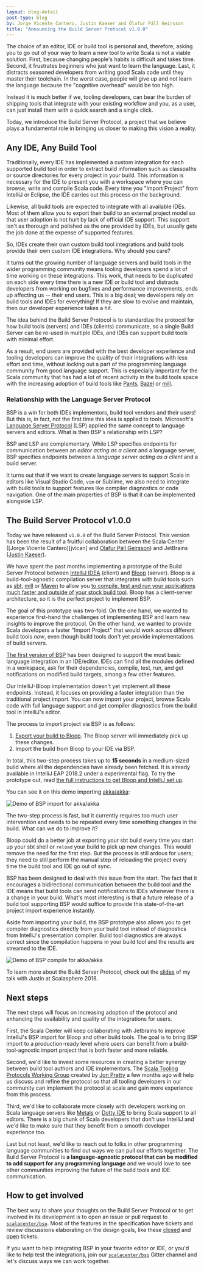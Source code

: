 ```yaml
---
layout: blog-detail
post-type: blog
by: Jorge Vicente Cantero, Justin Kaeser and Ólafur Páll Geirsson
title: "Announcing the Build Server Protocol v1.0.0"
---
```


The choice of an editor, IDE or build tool is personal and, therefore, asking
you to go out of your way to learn a new tool to write Scala is not a viable
solution. First, because changing people's habits is difficult and takes time.
Second, it frustrates beginners who just want to learn the language. Last, it
distracts seasoned developers from writing good Scala code until they master
their toolchain. In the worst case, people will give up and not learn the
language because the "cognitive overhead" would be too high.

Instead it is much better if we, tooling developers, can bear the burden of
shipping tools that integrate with your existing workflow and you, as a user,
can just install them with a quick search and a single click.

Today, we introduce the Build Server Protocol, a project that we believe plays
a fundamental role in bringing us closer to making this vision a reality.

## Any IDE, Any Build Tool

Traditionally, every IDE has implemented a custom integration for each
supported build tool in order to extract build information such as classpaths
or source directories for every project in your build. This information is
necessary for the IDE to present you with a workspace where you can browse,
write and compile Scala code. Every time you "Import Project" from IntelliJ
or Eclipse, the IDE carries out this process on the background.

Likewise, all build tools are expected to integrate with all available IDEs.
Most of them allow you to export their build to an external project model so
that user adoption is not hurt by lack of official IDE support. This support
isn't as thorough and polished as the one provided by IDEs, but usually gets
the job done at the expense of supported features.

So, IDEs create their own custom build tool integrations and build tools
provide their own custom IDE integrations. Why should you care?

It turns out the growing number of language servers and build tools in the
wider programming community means tooling developers spend a lot of time
working on these integrations. This work, that needs to be duplicated on each
side every time there is a new IDE or build tool and distracts developers
from working on bugfixes and performance improvements, ends up affecting
us -- their end users. This is a big deal; we developers rely on build tools and
IDEs for everything! If they are slow to evolve and maintain, then our
developer experience takes a hit.

The idea behind the Build Server Protocol is to standardize the protocol for
how build tools (servers) and IDEs (clients) communicate, so a single Build
Server can be re-used in multiple IDEs, and IDEs can support build tools with
minimal effort.

As a result, end users are provided with the best developer experience and
tooling developers can improve the quality of their integrations with less
effort and time, without locking out a part of the programming language
community from good language support. This is especially important for the
Scala community that has had a lot of recent activity in the build tools
space with the increasing adoption of build tools like [Pants], [Bazel] or
[mill].

### Relationship with the Language Server Protocol

BSP is a win for both IDEs implementors, build tool vendors and their users!
But this is, in fact, not the first time this idea is applied to tools.
Microsoft's [Language Server Protocol][LSP] (LSP) applied the same concept to
language servers and editors. What is then BSP's relationship with LSP?

BSP and LSP are complementary. While LSP specifies endpoints for
communication between an *editor acting as a client* and a language server,
BSP specifies endpoints between a *language server acting as a client* and a
build server.

It turns out that if we want to create language servers to support Scala in
editors like Visual Studio Code, `vim` or Sublime, we also need to integrate
with build tools to support features like compiler diagnostics or code
navigation. One of the main properties of BSP is that it can be implemented
alongside LSP.

## The Build Server Protocol v1.0.0

Today we have released `v1.0.0` of the Build Server Protocol. This version has
been the result of a fruitful collaboration between the Scala Center ([Jorge
Vicente Cantero][jvican] and [Ólafur Páll Geirsson][olafurpg]) and JetBrains
([Justin Kaeser][jastice]).

We have spent the past months implementing a prototype of the Build Server
Protocol between [IntelliJ IDEA] (client) and [Bloop] (server). Bloop is
a build-tool-agnostic compilation server that integrates with build tools such
as [sbt], [mill] or [Maven] to allow you [to compile, test and run your
applications much faster and outside of your stock build
tool](https://www.scala-lang.org/blog/2017/11/30/bloop-release.html). Bloop has
a client-server architecture, so it is the perfect project to implement BSP.

The goal of this prototype was two-fold. On the one hand, we wanted to
experience first-hand the challenges of implementing BSP and learn new
insights to improve the protocol. On the other hand, we wanted to provide
Scala developers a faster "Import Project" that would work across different
build tools *now*, even though build tools don't yet provide implementations
of build servers.

[The first version of
BSP](https://github.com/scalacenter/bsp/blob/master/docs/bsp.md) has been
designed to support the most basic language integration in an IDE/editor.
IDEs can find all the modules defined in a workspace, ask for their
dependencies, compile, test, run, and get notifications on modified build
targets, among a few other features.

Our IntelliJ-Bloop implementation doesn't yet implement all these endpoints.
Instead, it focuses on providing a faster integration than the traditional
project import. You can now import your project, browse Scala code with full
language support and get compiler diagnostics from the build tool in
IntelliJ's editor.

The process to import project via BSP is as follows:

1. [Export your build to Bloop][bloop-instructions]. The Bloop server will
   immediately pick up these changes.
2. Import the build from Bloop to your IDE via BSP.

<p></p><!-- To give more space between list and next paragraph. -->

In total, this two-step process takes up to **15 seconds** in a medium-sized
build where all the dependencies have already been fetched. It is already
available in IntelliJ EAP 2018.2 under a experimental flag. To try the
prototype out, read [the full instructions to get Bloop and IntelliJ set
up](https://gist.github.com/jastice/212227aa5fc29426aeea3b93280bcd8a).

You can see it on this demo importing [akka/akka](https://github.com/akka/akka/):

![Demo of BSP import for akka/akka](/resources/img/bloop-install.gif)

The two-step process is fast, but it currently requires too much user
intervention and needs to be repeated every time something changes in the
build. What can we do to improve it?

Bloop could do a better job at exporting your sbt build every time you start
up your sbt shell or `reload` your build to pick up new changes. This would
remove the need for the first step. But the process is still ardous for
users; they need to still perform the manual step of reloading the project
every time the build tool and IDE go out of sync.

BSP has been designed to deal with this issue from the start. The fact that
it encourages a bidirectional communication between the build tool and the
IDE means that build tools can send notifications to IDEs whenever there is a
change in your build. What's most interesting is that a future release of a
build tool supporting BSP would suffice to provide this state-of-the-art
project import experience instantly.

Aside from importing your build, the BSP prototype also allows you to get
compiler diagnostics directly from your build tool instead of diagnostics
from IntelliJ's presentation compiler. Build tool diagnostics are always
correct since the compilation happens in your build tool and the results
are streamed to the IDE.

![Demo of BSP compile for akka/akka](/resources/img/bloop-compile.gif)


To learn more about the Build Server Protocol, check out the
[slides](http://jorge.vican.me/slides/BSP.pdf) of my talk with Justin at
Scalasphere 2018.

## Next steps

The next steps will focus on increasing adoption of the protocol and
enhancing the availability and quality of the integrations for users.

First, the Scala Center will keep collaborating with Jetbrains to improve
IntelliJ's BSP import for Bloop and other build tools. The goal is to bring
BSP import to a production-ready level where users can benefit from a
build-tool-agnostic import project that is both faster and more reliable.

Second, we'd like to invest some resources in creating a better synergy
between build tool authors and IDE implementors. The [Scala Tooling Protocols
Working Group](https://github.com/scalacenter/tooling-working-groups/)
created by [Jon
Pretty](https://www.scala-lang.org/blog/2018/02/14/tooling.html) a few months
ago will help us discuss and refine the protocol so that all tooling
developers in our community can implement the protocol at scale and gain more
experience from this process.

Third, we'd like to collaborate more closely with developers working on Scala
language servers like [Metals] or [Dotty IDE] to bring Scala support to all
editors. There is a big chunk of Scala developers that don't use IntelliJ and
we'd like to make sure that they benefit from a smooth developer experience
too.

Last but not least, we'd like to reach out to folks in other programming
language communities to find out ways we can pull our efforts together.
The Build Server Protocol is **a language-agnostic protocol that can be
modified to add support for any programming language** and we would love to see
other communities improving the future of the build tools and IDE
communication.

## How to get involved

The best way to share your thoughts on the Build Server Protocol or to get
involved in its development is to open an issue or pull request to
[`scalacenter/bsp`](https://github.com/scalacenter/bsp). Most of the features
in the specification have tickets and review discussions elaborating on the
design goals, like these [closed](https://github.com/scalacenter/bsp/issues/3)
and [open](https://github.com/scalacenter/bsp/issues/14) tickets.

If you want to help integrating BSP in your favorite editor or IDE, or you'd
like to help test the integrations, join our
[`scalacenter/bsp`](https://gitter.im/scalacenter/bsp) Gitter channel and
let's discuss ways we can work together.

[sbt]: https://www.scala-sbt.org/
[Maven]: http://maven.apache.org/
[Bazel]: https://bazel.build
[Pants]: https://pantsbuild.org
[mill]: https://lihaoyi.com/mill
[langservers]: http://langserver.org
[LSP]: https://microsoft.github.io/language-server-protocol/specification
[JetBrains]: https://www.jetbrains.com/
[IntelliJ IDEA]: https://www.jetbrains.com/idea/
[jastice]: https://github.com/jastice
[coursier]: https://github.com/coursier/coursier
[Bloop]: https://github.com/scalacenter/bloop
[Metals]: https://github.com/scalameta/metals
[Dotty IDE]: https://dotty.epfl.ch/docs/usage/ide-support.html
[olafurpg]: https://github.com/olafurpg
[bloop-instructions]: https://scalacenter.github.io/bloop/docs/installation/#generate-configuration-files-for-your-project
